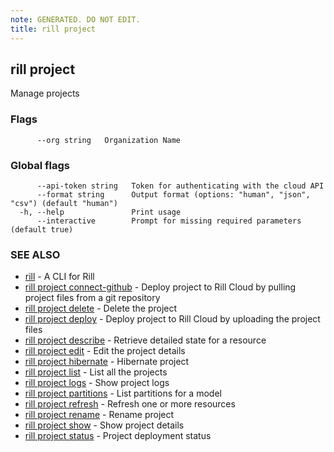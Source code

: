 ```yaml
---
note: GENERATED. DO NOT EDIT.
title: rill project
---
```

## rill project

Manage projects

### Flags

```
      --org string   Organization Name
```

### Global flags

```
      --api-token string   Token for authenticating with the cloud API
      --format string      Output format (options: "human", "json", "csv") (default "human")
  -h, --help               Print usage
      --interactive        Prompt for missing required parameters (default true)
```

### SEE ALSO

* [rill](../cli.md)	 - A CLI for Rill
* [rill project connect-github](connect-github.md)	 - Deploy project to Rill Cloud by pulling project files from a git repository
* [rill project delete](delete.md)	 - Delete the project
* [rill project deploy](deploy.md)	 - Deploy project to Rill Cloud by uploading the project files
* [rill project describe](describe.md)	 - Retrieve detailed state for a resource
* [rill project edit](edit.md)	 - Edit the project details
* [rill project hibernate](hibernate.md)	 - Hibernate project
* [rill project list](list.md)	 - List all the projects
* [rill project logs](logs.md)	 - Show project logs
* [rill project partitions](partitions.md)	 - List partitions for a model
* [rill project refresh](refresh.md)	 - Refresh one or more resources
* [rill project rename](rename.md)	 - Rename project
* [rill project show](show.md)	 - Show project details
* [rill project status](status.md)	 - Project deployment status

